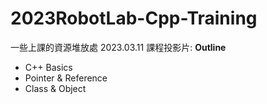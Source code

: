# 2023RobotLab-Cpp-Training
一些上課的資源堆放處
2023.03.11 課程投影片:
**Outline** 
* C++ Basics
* Pointer & Reference
* Class & Object
# 
